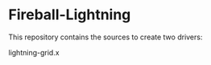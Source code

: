 Fireball-Lightning
==================

This repository contains the sources to create two
drivers:

lightning-grid.x

